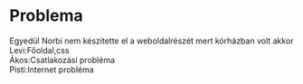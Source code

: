 # Problema
Egyedül Norbi nem készitette el a weboldalrészét mert kórházban volt akkor<br>
Levi:Főoldal,css <br>
Ákos:Csatlakozási probléma <br>
Pisti:Internet probléma <br>

